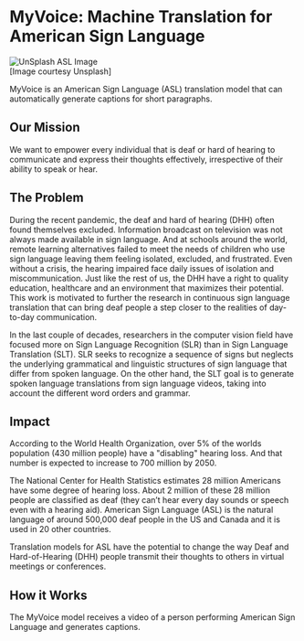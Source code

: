 # MyVoice: Machine Translation for American Sign Language

![UnSplash ASL Image](https://www.thenewshouse.com/wp-content/uploads/jo-hilton-ZLtsJXwQ2Fg-unsplash-1536x1024.jpg)  
\[Image courtesy Unsplash\]

MyVoice is an American Sign Language (ASL) translation model that can automatically generate captions for short paragraphs.

## Our Mission
We want to empower every individual that is deaf or hard of hearing to communicate and express their thoughts effectively, irrespective of their ability to speak or hear. 

## The Problem
During the recent pandemic, the deaf and hard of hearing (DHH) often found themselves excluded. Information broadcast on television was not always made available in sign language. And at schools around the world, remote learning alternatives failed to meet the needs of children who use sign language leaving them feeling isolated, excluded, and frustrated. Even without a crisis, the hearing impaired face daily issues of isolation and miscommunication. Just like the rest of us, the DHH have a right to quality education, healthcare and an environment that maximizes their potential. This work is motivated to further the research in continuous sign language translation that can bring deaf people a step closer to the realities of day-to-day communication.

In the last couple of decades, researchers in the computer vision field have focused more on Sign Language Recognition (SLR) than in Sign Language Translation (SLT). SLR seeks to recognize a sequence of signs but neglects the underlying grammatical and linguistic structures of sign language that differ from spoken language. On the other hand, the SLT goal is to generate spoken language translations from sign language videos, taking into account the different word orders and grammar.

## Impact
According to the World Health Organization, over 5\% of the worlds population (430 million people) have a "disabling" hearing loss. And that number is expected to increase to 700 million by 2050.

The National Center for Health Statistics estimates 28 million Americans have some degree of hearing loss. About 2 million of these 28 million people are classified as deaf (they can’t hear every day sounds or speech even with a hearing aid). American Sign Language (ASL) is the natural language of around 500,000 deaf people in the US and Canada and it is used in 20 other countries.

Translation models for ASL have the potential to change the way Deaf and Hard-of-Hearing (DHH) people transmit their thoughts to others in virtual meetings or conferences.

## How it Works
The MyVoice model receives a video of a person performing American Sign Language and generates captions.

